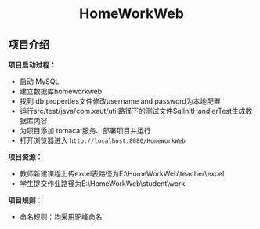 <center><h1>HomeWorkWeb</h1></center>

## 项目介绍
**项目启动过程：**
- 启动 MySQL
- 建立数据库homeworkweb
- 找到 db.properties文件修改username and password为本地配置
- 运行src/test/java/com.xaut/util路径下的测试文件SqlInitHandlerTest生成数据库内容
- 为项目添加 tomacat服务、部署项目并运行
- 打开浏览器进入 `http://localhost:8080/HomeWorkWeb`

**项目资源：**
- 教师新建课程上传excel表路径为E:\HomeWorkWeb\teacher\excel
- 学生提交作业路径为E:\HomeWorkWeb\student\work

**项目规则：**
- 命名规则：均采用驼峰命名